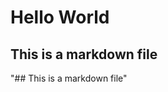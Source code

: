 Hello World
========================================================
## This is a markdown file
"## This is a markdown file"
